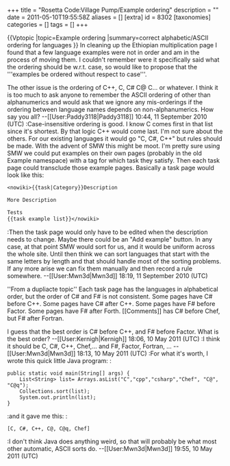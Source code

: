 +++
title = "Rosetta Code:Village Pump/Example ordering"
description = ""
date = 2011-05-10T19:55:58Z
aliases = []
[extra]
id = 8302
[taxonomies]
categories = []
tags = []
+++

{{Vptopic
|topic=Example ordering
|summary=correct alphabetic/ASCII ordering for languages
}}
In cleaning up the Ethiopian multiplication page I found that a few language examples were not in order and am in the process of moving them. I couldn't remember were it specifically said what the ordering should be w.r.t. case, so would like to propose that the '''examples be ordered without respect to case'''.

The other issue is the ordering of C++, C, C# C@ C... or whatever. I think it is too much to ask anyone to remember the ASCII ordering of other than alphanumerics and would ask that we ignore any mis-orderings if the ordering between language names depends on non-alphanumerics. How say you all? --[[User:Paddy3118|Paddy3118]] 10:44, 11 September 2010 (UTC)
:Case-insensitive ordering is good. I know C comes first in that list since it's shortest. By that logic C++ would come last. I'm not sure about the others. For our existing languages it would go "C, C#, C++" but rules should be made. With the advent of SMW this might be moot. I'm pretty sure using SMW we could put examples on their own pages (probably in the old Example namespace) with a tag for which task they satisfy. Then each task page could transclude those example pages. Basically a task page would look like this:

```txt
<nowiki>{{task|Category}}Description

More Description

Tests
{{task example list}}</nowiki>
```

:Then the task page would only have to be edited when the description needs to change. Maybe there could be an "Add example" button. In any case, at that point SMW would sort for us, and it would be uniform across the whole site. Until then  think we can sort languages that start with the same letters by length and that should handle most of the sorting problems. If any more arise we can fix them manually and then record a rule somewhere. --[[User:Mwn3d|Mwn3d]] 18:19, 11 September 2010 (UTC)

''From a dupliacte topic''
Each task page has the languages in alphabetical order, but the order of C# and F# is not consistent. Some pages have C# before C++. Some pages have C# after C++. Some pages have F# before Factor. Some pages have F# after Forth. [[Comments]] has C# before Chef, but F# after Fortran.

I guess that the best order is C# before C++, and F# before Factor. What is the best order? --[[User:Kernigh|Kernigh]] 18:06, 10 May 2011 (UTC)
:I think it should be C, C#, C++, Chef,... and F#, Factor, Fortran, ... --[[User:Mwn3d|Mwn3d]] 18:13, 10 May 2011 (UTC)
:For what it's worth, I wrote this quick little Java program:
:
```java5
public static void main(String[] args) {
	List<String> list= Arrays.asList("C","cpp","csharp","Chef", "C@", "C@q");
	Collections.sort(list);
	System.out.println(list);
}
```

:and it gave me this:
:
```txt
[C, C#, C++, C@, C@q, Chef]
```

:I don't think Java does anything weird, so that will probably be what most other automatic, ASCII sorts do. --[[User:Mwn3d|Mwn3d]] 19:55, 10 May 2011 (UTC)
